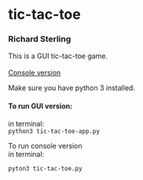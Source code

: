 # tic-tac-toe
### Richard Sterling

This is a GUI tic-tac-toe game.
<br>
<br>
[Console version](https://github.com/rSterling319/tic-tac-toe/blob/master/tic-tac-toe.py)
<br>

Make sure you have python 3 installed.<br>
#### To run GUI version:
  in terminal:<br>
    ```
    python3 tic-tac-toe-app.py
    ```

To run console version<br>
  in terminal:
  ```
  pyton3 tic-tac-toe.py
  ```
